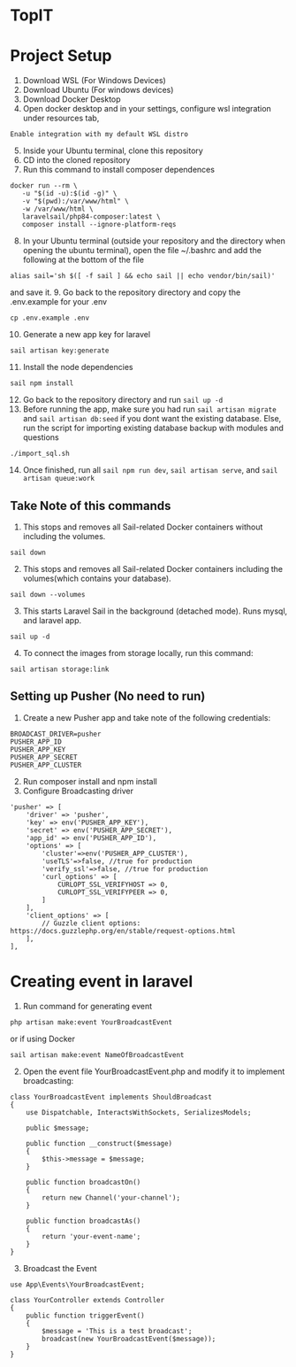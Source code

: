 # TopIT 

# Project Setup

1. Download WSL (For Windows Devices)
2. Download Ubuntu (For windows devices)
3. Download Docker Desktop
4. Open docker desktop and in your settings, configure wsl integration under resources tab, 
```
Enable integration with my default WSL distro
```
5. Inside your Ubuntu terminal, clone this repository
6. CD into the cloned repository
7. Run this command to install composer dependences 
```
docker run --rm \
   -u "$(id -u):$(id -g)" \
   -v "$(pwd):/var/www/html" \
   -w /var/www/html \
   laravelsail/php84-composer:latest \
   composer install --ignore-platform-reqs
```
8. In your Ubuntu terminal (outside your repository and the directory when opening the ubuntu terminal), open the file ~/.bashrc and add the following at the bottom of the file
```
alias sail='sh $([ -f sail ] && echo sail || echo vendor/bin/sail)'
```
and save it.
9. Go back to the repository directory and copy the .env.example for your .env
```
cp .env.example .env
```
10. Generate a new app key for laravel
```
sail artisan key:generate
```
11. Install the node dependencies
```
sail npm install
```
12. Go back to the repository directory and run `sail up -d`
13. Before running the app, make sure you had run `sail artisan migrate` and `sail artisan db:seed` if you dont want the existing database. 
Else, run the script for importing existing database backup with modules and questions
```
./import_sql.sh
```
14. Once finished, run all `sail npm run dev`, `sail artisan serve`, and `sail artisan queue:work`


## Take Note of this commands
1. This stops and removes all Sail-related Docker containers without including the volumes.
```
sail down
```
2. This stops and removes all Sail-related Docker containers including the volumes(which contains your database).
```
sail down --volumes
```
3. This starts Laravel Sail in the background (detached mode). Runs mysql, and laravel app.
```
sail up -d
```
4. To connect the images from storage locally, run this command:
```
sail artisan storage:link
```


## Setting up Pusher (No need to run)
1. Create a new Pusher app and take note of the following credentials:
```
BROADCAST_DRIVER=pusher
PUSHER_APP_ID
PUSHER_APP_KEY
PUSHER_APP_SECRET
PUSHER_APP_CLUSTER
```

2. Run composer install and npm install
3. Configure Broadcasting driver

```
'pusher' => [
    'driver' => 'pusher',
    'key' => env('PUSHER_APP_KEY'),
    'secret' => env('PUSHER_APP_SECRET'),
    'app_id' => env('PUSHER_APP_ID'),
    'options' => [
        'cluster'=>env('PUSHER_APP_CLUSTER'),
        'useTLS'=>false, //true for production
        'verify_ssl'=>false, //true for production
        'curl_options' => [
            CURLOPT_SSL_VERIFYHOST => 0,
            CURLOPT_SSL_VERIFYPEER => 0,
        ]
    ],
    'client_options' => [
        // Guzzle client options: https://docs.guzzlephp.org/en/stable/request-options.html
    ],
],
```

# Creating event in laravel 
1. Run command for generating event
```
php artisan make:event YourBroadcastEvent
```
or if using Docker
```
sail artisan make:event NameOfBroadcastEvent
```

2. Open the event file YourBroadcastEvent.php and modify it to implement broadcasting:

```
class YourBroadcastEvent implements ShouldBroadcast
{
    use Dispatchable, InteractsWithSockets, SerializesModels;

    public $message;

    public function __construct($message)
    {
        $this->message = $message;
    }

    public function broadcastOn()
    {
        return new Channel('your-channel');
    }
    
    public function broadcastAs()
    {
        return 'your-event-name';
    }
}
```


3. Broadcast the Event

```
use App\Events\YourBroadcastEvent;

class YourController extends Controller
{
    public function triggerEvent()
    {
        $message = 'This is a test broadcast';
        broadcast(new YourBroadcastEvent($message));
    }
}
```
